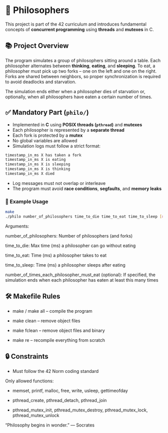 # 🧠 Philosophers

This project is part of the 42 curriculum and introduces fundamental concepts of **concurrent programming** using **threads** and **mutexes** in C.

## 📚 Project Overview

The program simulates a group of philosophers sitting around a table. Each philosopher alternates between **thinking**, **eating**, and **sleeping**. To eat, a philosopher must pick up two forks – one on the left and one on the right. Forks are shared between neighbors, so proper synchronization is required to avoid deadlocks and starvation.

The simulation ends either when a philosopher dies of starvation or, optionally, when all philosophers have eaten a certain number of times.

## ✅ Mandatory Part (`philo/`)

- Implemented in **C** using **POSIX threads (`pthread`)** and **mutexes**
- Each philosopher is represented by a **separate thread**
- Each fork is protected by a **mutex**
- No global variables are allowed
- Simulation logs must follow a strict format:

``` bash
timestamp_in_ms X has taken a fork
timestamp_in_ms X is eating
timestamp_in_ms X is sleeping
timestamp_in_ms X is thinking
timestamp_in_ms X died
```

- Log messages must not overlap or interleave
- The program must avoid **race conditions**, **segfaults**, and **memory leaks**

### 🧪 Example Usage

```bash
make
./philo number_of_philosophers time_to_die time_to_eat time_to_sleep [number_of_times_each_philosopher_must_eat]
```

Arguments:

number_of_philosophers: Number of philosophers (and forks)

time_to_die: Max time (ms) a philosopher can go without eating

time_to_eat: Time (ms) a philosopher takes to eat

time_to_sleep: Time (ms) a philosopher sleeps after eating

number_of_times_each_philosopher_must_eat (optional): If specified, the simulation ends when each philosopher has eaten at least this many times

## 🛠️ Makefile Rules
- make / make all – compile the program

- make clean – remove object files

- make fclean – remove object files and binary

- make re – recompile everything from scratch

## 🔒 Constraints
- Must follow the 42 Norm coding standard

Only allowed functions:

- memset, printf, malloc, free, write, usleep, gettimeofday

- pthread_create, pthread_detach, pthread_join

- pthread_mutex_init, pthread_mutex_destroy, pthread_mutex_lock, pthread_mutex_unlock

“Philosophy begins in wonder.”
— Socrates